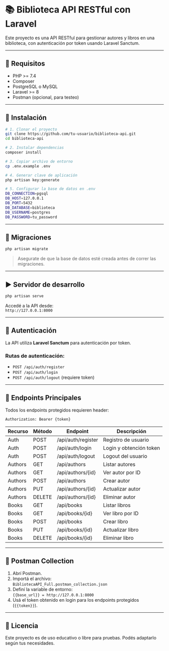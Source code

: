 # 📚 Biblioteca API RESTful con Laravel

Este proyecto es una API RESTful para gestionar autores y libros en una biblioteca, con autenticación por token usando Laravel Sanctum.

---

## 🚀 Requisitos

- PHP >= 7.4
- Composer
- PostgreSQL o MySQL
- Laravel >= 8
- Postman (opcional, para testeo)

---

## 🔧 Instalación

```bash
# 1. Clonar el proyecto
git clone https://github.com/tu-usuario/biblioteca-api.git
cd biblioteca-api

# 2. Instalar dependencias
composer install

# 3. Copiar archivo de entorno
cp .env.example .env

# 4. Generar clave de aplicación
php artisan key:generate

# 5. Configurar la base de datos en .env
DB_CONNECTION=pgsql
DB_HOST=127.0.0.1
DB_PORT=5432
DB_DATABASE=biblioteca
DB_USERNAME=postgres
DB_PASSWORD=tu_password
```

---

## 🧱 Migraciones

```bash
php artisan migrate
```

> Asegurate de que la base de datos esté creada antes de correr las migraciones.

---

## ▶️ Servidor de desarrollo

```bash
php artisan serve
```

Accedé a la API desde:  
`http://127.0.0.1:8000`

---

## 🔐 Autenticación

La API utiliza **Laravel Sanctum** para autenticación por token.

### Rutas de autenticación:

- `POST /api/auth/register`
- `POST /api/auth/login`
- `POST /api/auth/logout` (requiere token)

---

## 📘 Endpoints Principales

Todos los endpoints protegidos requieren header:

```http
Authorization: Bearer {token}
```

| Recurso | Método | Endpoint                | Descripción           |
|---------|--------|--------------------------|-----------------------|
| Auth    | POST   | /api/auth/register       | Registro de usuario   |
| Auth    | POST   | /api/auth/login          | Login y obtención token |
| Auth    | POST   | /api/auth/logout         | Logout del usuario    |
| Authors | GET    | /api/authors             | Listar autores        |
| Authors | GET    | /api/authors/{id}        | Ver autor por ID      |
| Authors | POST   | /api/authors             | Crear autor           |
| Authors | PUT    | /api/authors/{id}        | Actualizar autor      |
| Authors | DELETE | /api/authors/{id}        | Eliminar autor        |
| Books   | GET    | /api/books               | Listar libros         |
| Books   | GET    | /api/books/{id}          | Ver libro por ID      |
| Books   | POST   | /api/books               | Crear libro           |
| Books   | PUT    | /api/books/{id}          | Actualizar libro      |
| Books   | DELETE | /api/books/{id}          | Eliminar libro        |

---

## 🧪 Postman Collection

1. Abrí Postman.
2. Importá el archivo:  
   `BibliotecaAPI_Full.postman_collection.json`
3. Definí la variable de entorno:  
   `{{base_url}} = http://127.0.0.1:8000`
4. Usá el token obtenido en login para los endpoints protegidos (`{{token}}`).

---

## 📝 Licencia

Este proyecto es de uso educativo o libre para pruebas. Podés adaptarlo según tus necesidades.